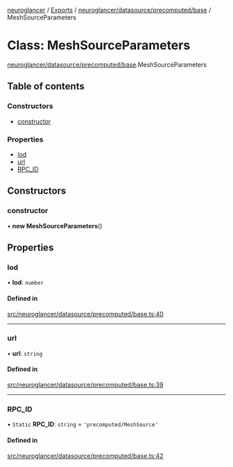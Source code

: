 [neuroglancer](../README.md) / [Exports](../modules.md) / [neuroglancer/datasource/precomputed/base](../modules/neuroglancer_datasource_precomputed_base.md) / MeshSourceParameters

# Class: MeshSourceParameters

[neuroglancer/datasource/precomputed/base](../modules/neuroglancer_datasource_precomputed_base.md).MeshSourceParameters

## Table of contents

### Constructors

- [constructor](neuroglancer_datasource_precomputed_base.MeshSourceParameters.md#constructor)

### Properties

- [lod](neuroglancer_datasource_precomputed_base.MeshSourceParameters.md#lod)
- [url](neuroglancer_datasource_precomputed_base.MeshSourceParameters.md#url)
- [RPC\_ID](neuroglancer_datasource_precomputed_base.MeshSourceParameters.md#rpc_id)

## Constructors

### constructor

• **new MeshSourceParameters**()

## Properties

### lod

• **lod**: `number`

#### Defined in

[src/neuroglancer/datasource/precomputed/base.ts:40](https://github.com/ActiveBrainAtlas2/neuroglancer/blob/91617476/src/neuroglancer/datasource/precomputed/base.ts#L40)

___

### url

• **url**: `string`

#### Defined in

[src/neuroglancer/datasource/precomputed/base.ts:39](https://github.com/ActiveBrainAtlas2/neuroglancer/blob/91617476/src/neuroglancer/datasource/precomputed/base.ts#L39)

___

### RPC\_ID

▪ `Static` **RPC\_ID**: `string` = `'precomputed/MeshSource'`

#### Defined in

[src/neuroglancer/datasource/precomputed/base.ts:42](https://github.com/ActiveBrainAtlas2/neuroglancer/blob/91617476/src/neuroglancer/datasource/precomputed/base.ts#L42)
